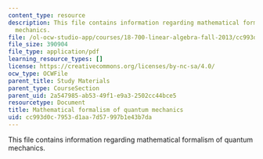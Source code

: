 ```yaml
---
content_type: resource
description: This file contains information regarding mathematical formalism of quantum
  mechanics.
file: /ol-ocw-studio-app/courses/18-700-linear-algebra-fall-2013/cc993d0c7953d1aa7d57997b1e43b7da_MIT18_700F13_qntm_mechnc.pdf
file_size: 390904
file_type: application/pdf
learning_resource_types: []
license: https://creativecommons.org/licenses/by-nc-sa/4.0/
ocw_type: OCWFile
parent_title: Study Materials
parent_type: CourseSection
parent_uid: 2a547985-ab53-49f1-e9a3-2502cc44bce5
resourcetype: Document
title: Mathematical formalism of quantum mechanics
uid: cc993d0c-7953-d1aa-7d57-997b1e43b7da
---
```

This file contains information regarding mathematical formalism of quantum mechanics.